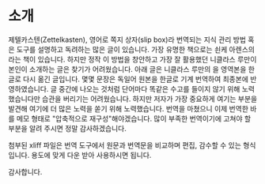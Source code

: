 # 소개

제텔카스텐(Zettelkasten), 영어로 쪽지 상자(slip box)라 번역되는 지식 관리 방법 혹은 도구를 설명하고 독려하는 많은 글이 있습니다. 가장 유명한 책으로는 쇤케 아렌스의 <How to Take Smart Notes>라는 책이 있습니다. 하지만 정작 이 방법을 창안하고 가장 잘 활용했던 니클라스 루만이 본인이 소개하는 글은 찾기가 어려웠습니다. 아래 글은 니클라스 루만의 <Lesen Lernen>을 영역본을 한글로 다시 옮긴 글입니다. 몇몇 문장은 독일어 원본을 한글로 기계 번역하여 최종본에 반영하였습니다. 글 중간에 나오는 것처럼 단어마다 똑같은 수고를 들이지 않기 위해 노력했습니다만 습관을 버리기는 어려웠습니다. 하지만 저자가 가장 중요하게 여기는 부분을 발견해 여기에 더 많은 노력을 쏟기 위해 노력했습니다. 번역을 마쳤으니 이제 번역한 바를 메모 형태로 "압축적으로 재구성"해야겠습니다. 많이 부족한 번역이기에 고쳐야 할 부분을 알려 주시면 정말 감사하겠습니다.

첨부된 xliff 파일은 번역 도구에서 원문과 번역문을 비교하며 편집, 감수할 수 있는 형식입니다. 용도에 맞게 다운 받아 사용하시면 됩니다.

감사합니다.